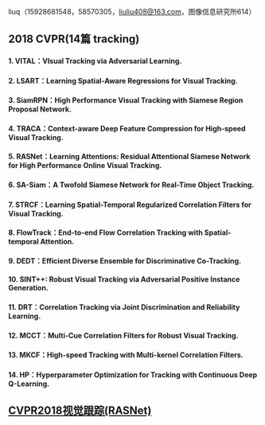 liuq（15928681548，58570305，liuliu408@163.com，图像信息研究所614）  

## 2018 CVPR(14篇 tracking)
#### 1.  VITAL：VIsual Tracking via Adversarial Learning.   
#### 2.  LSART：Learning Spatial-Aware Regressions for Visual Tracking.   
#### 3.  SiamRPN：High Performance Visual Tracking with Siamese Region Proposal Network.  
#### 4.  TRACA：Context-aware Deep Feature Compression for High-speed Visual Tracking.   
#### 5.  RASNet：Learning Attentions: Residual Attentional Siamese Network for High Performance Online Visual Tracking.     
#### 6.  SA-Siam：A Twofold Siamese Network for Real-Time Object Tracking.  
#### 7.  STRCF：Learning Spatial-Temporal Regularized Correlation Filters for Visual Tracking.  
#### 8.  FlowTrack：End-to-end Flow Correlation Tracking with Spatial-temporal Attention.  
#### 9.  DEDT：Efficient Diverse Ensemble for Discriminative Co-Tracking.   
#### 10. SINT++: Robust Visual Tracking via Adversarial Positive Instance Generation.   
#### 11. DRT：Correlation Tracking via Joint Discrimination and Reliability Learning.   
#### 12. MCCT：Multi-Cue Correlation Filters for Robust Visual Tracking.   
#### 13. MKCF：High-speed Tracking with Multi-kernel Correlation Filters.   
#### 14. HP：Hyperparameter Optimization for Tracking with Continuous Deep Q-Learning.  


## [CVPR2018视觉跟踪(RASNet)](https://zhuanlan.zhihu.com/p/34222060)
